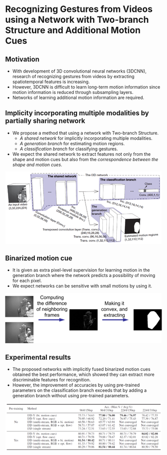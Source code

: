 # Recognizing Gestures from Videos using a Network with Two-branch Structure and Additional Motion Cues 
## Motivation
* With development of 3D convolutional neural networks (3DCNN), research of recognizing gestures from videos by extracting spatiotemporal features  is increasing. 
* However, 3DCNN is difficult to learn long-term motion information since motion information is reduced through subsampling layers.
* Networks of learning additional motion information are required.

## Implicity incorporating multiple modalities by partially sharing network
* We propose a method that using a network with Two-branch Structure.
  * *A shared network* for implicitly incorporating multiple modalities.
  * *A generation branch* for estimating motion regions.
  * *A classification branch* for classifying gestures.
* We expect the shared network to extract features not only from the shape and motion cues but also from the *correspondence between the shape and motion cues*.
<div align=center><img src="./png/overview.png" width="800"/></div>

## Binarized motion cue
* It is given as extra pixel-level supervision for learning motion in the generation branch where the network predicts a possibility of moving for each pixel.
* We expect networks can be sensitive with small motions by using it.
<div align=center><img src="./png/cues.png" width="600"/></div>

## Experimental results
* The proposed networks with implicitly fused binarized motion cues obtained the best performance, which showed they can extract more discriminable features for recognition.
* However, the improvement of accuracies by using pre-trained parameters on the classification branch exceeds that by adding a generation branch without using pre-trained parameters.
<div align=center><img src="./png/result_table1.png" width="600"/></div>
